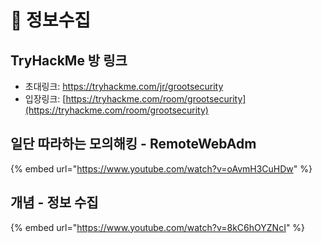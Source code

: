 # 🔎 정보수집

## TryHackMe 방 링크&#x20;

* 초대링크: [https://tryhackme.com/jr/grootsecurity ](https://tryhackme.com/jr/grootsecurity)
* 입장링크: [https://tryhackme.com/room/grootsecurity](https://tryhackme.com/room/grootsecurity)

## 일단 따라하는 모의해킹 - RemoteWebAdm&#x20;

{% embed url="https://www.youtube.com/watch?v=oAvmH3CuHDw" %}

## 개념 - 정보 수집&#x20;

{% embed url="https://www.youtube.com/watch?v=8kC6hOYZNcI" %}

